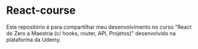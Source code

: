 # React-course #

Este repositório é para compartilhar meu desenvolvimento no curso "React do Zero a Maestria (c/ hooks, router, API, Projetos)" desenvolvido na plataforma da Udemy.
